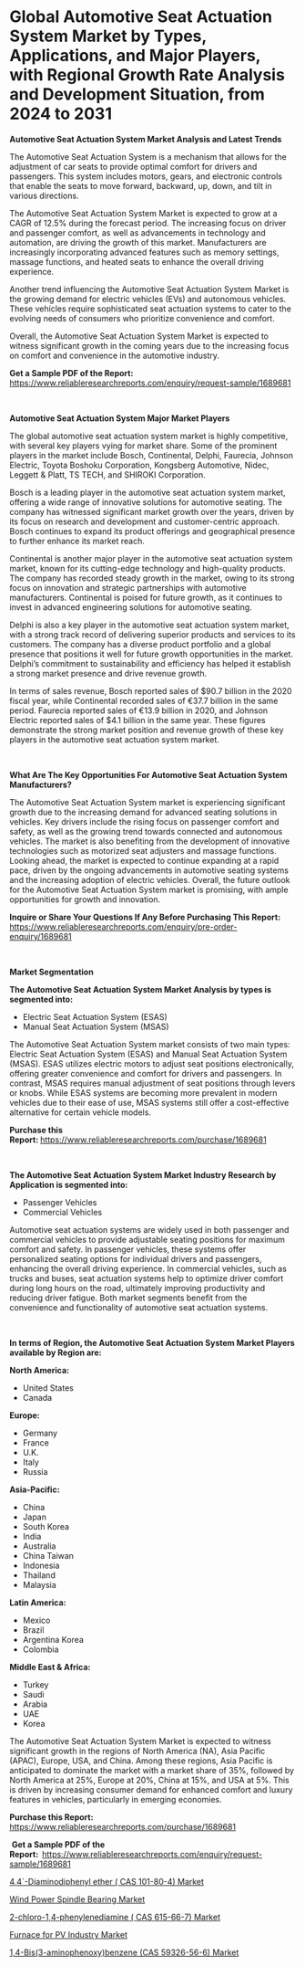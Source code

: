 <p><h1>Global Automotive Seat Actuation System Market by Types, Applications, and Major Players, with Regional Growth Rate Analysis and Development Situation, from 2024 to 2031</h1></p><p><strong>Automotive Seat Actuation System Market Analysis and Latest Trends</strong></p>
<p><p>The Automotive Seat Actuation System is a mechanism that allows for the adjustment of car seats to provide optimal comfort for drivers and passengers. This system includes motors, gears, and electronic controls that enable the seats to move forward, backward, up, down, and tilt in various directions.</p><p>The Automotive Seat Actuation System Market is expected to grow at a CAGR of 12.5% during the forecast period. The increasing focus on driver and passenger comfort, as well as advancements in technology and automation, are driving the growth of this market. Manufacturers are increasingly incorporating advanced features such as memory settings, massage functions, and heated seats to enhance the overall driving experience.</p><p>Another trend influencing the Automotive Seat Actuation System Market is the growing demand for electric vehicles (EVs) and autonomous vehicles. These vehicles require sophisticated seat actuation systems to cater to the evolving needs of consumers who prioritize convenience and comfort.</p><p>Overall, the Automotive Seat Actuation System Market is expected to witness significant growth in the coming years due to the increasing focus on comfort and convenience in the automotive industry.</p></p>
<p><strong>Get a Sample PDF of the Report:&nbsp;</strong> <a href="https://www.reliableresearchreports.com/enquiry/request-sample/1689681">https://www.reliableresearchreports.com/enquiry/request-sample/1689681</a></p>
<p>&nbsp;</p>
<p><strong>Automotive Seat Actuation System Major Market Players</strong></p>
<p><p>The global automotive seat actuation system market is highly competitive, with several key players vying for market share. Some of the prominent players in the market include Bosch, Continental, Delphi, Faurecia, Johnson Electric, Toyota Boshoku Corporation, Kongsberg Automotive, Nidec, Leggett & Platt, TS TECH, and SHIROKI Corporation.</p><p>Bosch is a leading player in the automotive seat actuation system market, offering a wide range of innovative solutions for automotive seating. The company has witnessed significant market growth over the years, driven by its focus on research and development and customer-centric approach. Bosch continues to expand its product offerings and geographical presence to further enhance its market reach.</p><p>Continental is another major player in the automotive seat actuation system market, known for its cutting-edge technology and high-quality products. The company has recorded steady growth in the market, owing to its strong focus on innovation and strategic partnerships with automotive manufacturers. Continental is poised for future growth, as it continues to invest in advanced engineering solutions for automotive seating.</p><p>Delphi is also a key player in the automotive seat actuation system market, with a strong track record of delivering superior products and services to its customers. The company has a diverse product portfolio and a global presence that positions it well for future growth opportunities in the market. Delphi’s commitment to sustainability and efficiency has helped it establish a strong market presence and drive revenue growth.</p><p>In terms of sales revenue, Bosch reported sales of $90.7 billion in the 2020 fiscal year, while Continental recorded sales of €37.7 billion in the same period. Faurecia reported sales of €13.9 billion in 2020, and Johnson Electric reported sales of $4.1 billion in the same year. These figures demonstrate the strong market position and revenue growth of these key players in the automotive seat actuation system market.</p></p>
<p>&nbsp;</p>
<p><strong>What Are The Key Opportunities For Automotive Seat Actuation System Manufacturers?</strong></p>
<p><p>The Automotive Seat Actuation System market is experiencing significant growth due to the increasing demand for advanced seating solutions in vehicles. Key drivers include the rising focus on passenger comfort and safety, as well as the growing trend towards connected and autonomous vehicles. The market is also benefiting from the development of innovative technologies such as motorized seat adjusters and massage functions. Looking ahead, the market is expected to continue expanding at a rapid pace, driven by the ongoing advancements in automotive seating systems and the increasing adoption of electric vehicles. Overall, the future outlook for the Automotive Seat Actuation System market is promising, with ample opportunities for growth and innovation.</p></p>
<p><strong>Inquire or Share Your Questions If Any Before Purchasing This Report:</strong> <a href="https://www.reliableresearchreports.com/enquiry/pre-order-enquiry/1689681">https://www.reliableresearchreports.com/enquiry/pre-order-enquiry/1689681</a></p>
<p>&nbsp;</p>
<p><strong>Market Segmentation</strong></p>
<p><strong>The Automotive Seat Actuation System Market Analysis by types is segmented into:</strong></p>
<p><ul><li>Electric Seat Actuation System (ESAS)</li><li>Manual Seat Actuation System (MSAS)</li></ul></p>
<p><p>The Automotive Seat Actuation System market consists of two main types: Electric Seat Actuation System (ESAS) and Manual Seat Actuation System (MSAS). ESAS utilizes electric motors to adjust seat positions electronically, offering greater convenience and comfort for drivers and passengers. In contrast, MSAS requires manual adjustment of seat positions through levers or knobs. While ESAS systems are becoming more prevalent in modern vehicles due to their ease of use, MSAS systems still offer a cost-effective alternative for certain vehicle models.</p></p>
<p><strong>Purchase this Report:&nbsp;</strong><a href="https://www.reliableresearchreports.com/purchase/1689681">https://www.reliableresearchreports.com/purchase/1689681</a></p>
<p>&nbsp;</p>
<p><strong>The Automotive Seat Actuation System Market Industry Research by Application is segmented into:</strong></p>
<p><ul><li>Passenger Vehicles</li><li>Commercial Vehicles</li></ul></p>
<p><p>Automotive seat actuation systems are widely used in both passenger and commercial vehicles to provide adjustable seating positions for maximum comfort and safety. In passenger vehicles, these systems offer personalized seating options for individual drivers and passengers, enhancing the overall driving experience. In commercial vehicles, such as trucks and buses, seat actuation systems help to optimize driver comfort during long hours on the road, ultimately improving productivity and reducing driver fatigue. Both market segments benefit from the convenience and functionality of automotive seat actuation systems.</p></p>
<p>&nbsp;</p>
<p><strong>In terms of Region, the Automotive Seat Actuation System Market Players available by Region are:</strong></p>
<p>
    <p> <strong> North America: </strong>
        <ul>
            <li>United States</li>
            <li>Canada</li>
        </ul>
        </p> 
    <p> <strong> Europe: </strong>
        <ul>
            <li>Germany</li>
            <li>France</li>
            <li>U.K.</li>
            <li>Italy</li>
            <li>Russia</li>
        </ul>
        </p> 
    <p> <strong> Asia-Pacific: </strong>
        <ul>
            <li>China</li>
            <li>Japan</li>
            <li>South Korea</li>
            <li>India</li>
            <li>Australia</li>
            <li>China Taiwan</li>
            <li>Indonesia</li>
            <li>Thailand</li>
            <li>Malaysia</li>
        </ul>
        </p> 
    <p> <strong> Latin America: </strong>
        <ul>
            <li>Mexico</li>
            <li>Brazil</li>
            <li>Argentina Korea</li>
            <li>Colombia</li>
        </ul>
        </p> 
    <p> <strong> Middle East & Africa: </strong>
        <ul>
            <li>Turkey</li>
            <li>Saudi</li>
            <li>Arabia</li>
            <li>UAE</li>
            <li>Korea</li>
        </ul>
    </p>
    </p>
<p><p>The Automotive Seat Actuation System Market is expected to witness significant growth in the regions of North America (NA), Asia Pacific (APAC), Europe, USA, and China. Among these regions, Asia Pacific is anticipated to dominate the market with a market share of 35%, followed by North America at 25%, Europe at 20%, China at 15%, and USA at 5%. This is driven by increasing consumer demand for enhanced comfort and luxury features in vehicles, particularly in emerging economies.</p></p>
<p><strong>Purchase this Report: </strong><a href="https://www.reliableresearchreports.com/purchase/1689681">https://www.reliableresearchreports.com/purchase/1689681</a></p>
<p>&nbsp;<strong>Get a Sample PDF of the Report:&nbsp;&nbsp;</strong><a href="https://www.reliableresearchreports.com/enquiry/request-sample/1689681">https://www.reliableresearchreports.com/enquiry/request-sample/1689681</a></p>
<p><strong></strong></p>
<p><p><a href="https://github.com/wusalecollins540tpqoz/Market-Research-Report-List-1/blob/main/44-diaminodiphenyl-ether-cas-101-80-4-market.md">4,4`-Diaminodiphenyl ether ( CAS 101-80-4) Market</a></p><p><a href="https://issuu.com/reportprime-2/docs/wind-power-spindle-bearing-market-size-2030.pptx">Wind Power Spindle Bearing Market</a></p><p><a href="https://github.com/pjcfca/Market-Research-Report-List-1/blob/main/2-chloro-14-phenylenediamine-cas-615-66-7-market.md">2-chloro-1,4-phenylenediamine ( CAS 615-66-7) Market</a></p><p><a href="https://issuu.com/reportprime-2/docs/furnace-for-pv-industry-market-size-2030.pptx">Furnace for PV Industry Market</a></p><p><a href="https://github.com/kathiaseamanalvaradovlprc2h/Market-Research-Report-List-1/blob/main/14-bis3-aminophenoxybenzene-cas-59326-56-6-market.md">1,4-Bis(3-aminophenoxy)benzene (CAS 59326-56-6) Market</a></p></p>